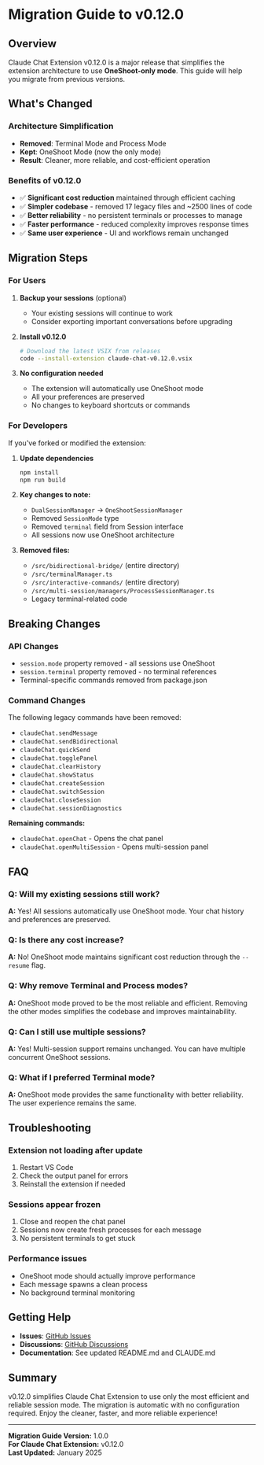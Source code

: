 # Migration Guide to v0.12.0

## Overview

Claude Chat Extension v0.12.0 is a major release that simplifies the extension architecture to use **OneShoot-only mode**. This guide will help you migrate from previous versions.

## What's Changed

### Architecture Simplification
- **Removed**: Terminal Mode and Process Mode
- **Kept**: OneShoot Mode (now the only mode)
- **Result**: Cleaner, more reliable, and cost-efficient operation

### Benefits of v0.12.0
- ✅ **Significant cost reduction** maintained through efficient caching
- ✅ **Simpler codebase** - removed 17 legacy files and ~2500 lines of code
- ✅ **Better reliability** - no persistent terminals or processes to manage
- ✅ **Faster performance** - reduced complexity improves response times
- ✅ **Same user experience** - UI and workflows remain unchanged

## Migration Steps

### For Users

1. **Backup your sessions** (optional)
   - Your existing sessions will continue to work
   - Consider exporting important conversations before upgrading

2. **Install v0.12.0**
   ```bash
   # Download the latest VSIX from releases
   code --install-extension claude-chat-v0.12.0.vsix
   ```

3. **No configuration needed**
   - The extension will automatically use OneShoot mode
   - All your preferences are preserved
   - No changes to keyboard shortcuts or commands

### For Developers

If you've forked or modified the extension:

1. **Update dependencies**
   ```bash
   npm install
   npm run build
   ```

2. **Key changes to note:**
   - `DualSessionManager` → `OneShootSessionManager`
   - Removed `SessionMode` type
   - Removed `terminal` field from Session interface
   - All sessions now use OneShoot architecture

3. **Removed files:**
   - `/src/bidirectional-bridge/` (entire directory)
   - `/src/terminalManager.ts`
   - `/src/interactive-commands/` (entire directory)
   - `/src/multi-session/managers/ProcessSessionManager.ts`
   - Legacy terminal-related code

## Breaking Changes

### API Changes
- `session.mode` property removed - all sessions use OneShoot
- `session.terminal` property removed - no terminal references
- Terminal-specific commands removed from package.json

### Command Changes
The following legacy commands have been removed:
- `claudeChat.sendMessage`
- `claudeChat.sendBidirectional`
- `claudeChat.quickSend`
- `claudeChat.togglePanel`
- `claudeChat.clearHistory`
- `claudeChat.showStatus`
- `claudeChat.createSession`
- `claudeChat.switchSession`
- `claudeChat.closeSession`
- `claudeChat.sessionDiagnostics`

**Remaining commands:**
- `claudeChat.openChat` - Opens the chat panel
- `claudeChat.openMultiSession` - Opens multi-session panel

## FAQ

### Q: Will my existing sessions still work?
**A:** Yes! All sessions automatically use OneShoot mode. Your chat history and preferences are preserved.

### Q: Is there any cost increase?
**A:** No! OneShoot mode maintains significant cost reduction through the `--resume` flag.

### Q: Why remove Terminal and Process modes?
**A:** OneShoot mode proved to be the most reliable and efficient. Removing the other modes simplifies the codebase and improves maintainability.

### Q: Can I still use multiple sessions?
**A:** Yes! Multi-session support remains unchanged. You can have multiple concurrent OneShoot sessions.

### Q: What if I preferred Terminal mode?
**A:** OneShoot mode provides the same functionality with better reliability. The user experience remains the same.

## Troubleshooting

### Extension not loading after update
1. Restart VS Code
2. Check the output panel for errors
3. Reinstall the extension if needed

### Sessions appear frozen
1. Close and reopen the chat panel
2. Sessions now create fresh processes for each message
3. No persistent terminals to get stuck

### Performance issues
- OneShoot mode should actually improve performance
- Each message spawns a clean process
- No background terminal monitoring

## Getting Help

- **Issues**: [GitHub Issues](https://github.com/OleynikAleksandr/claude-chat-extension/issues)
- **Discussions**: [GitHub Discussions](https://github.com/OleynikAleksandr/claude-chat-extension/discussions)
- **Documentation**: See updated README.md and CLAUDE.md

## Summary

v0.12.0 simplifies Claude Chat Extension to use only the most efficient and reliable session mode. The migration is automatic with no configuration required. Enjoy the cleaner, faster, and more reliable experience!

---

**Migration Guide Version:** 1.0.0  
**For Claude Chat Extension:** v0.12.0  
**Last Updated:** January 2025